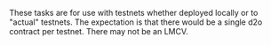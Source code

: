 These tasks are for use with testnets whether deployed locally or to "actual" testnets. The expectation is that there would be a single d2o contract per testnet. There may not be an LMCV.